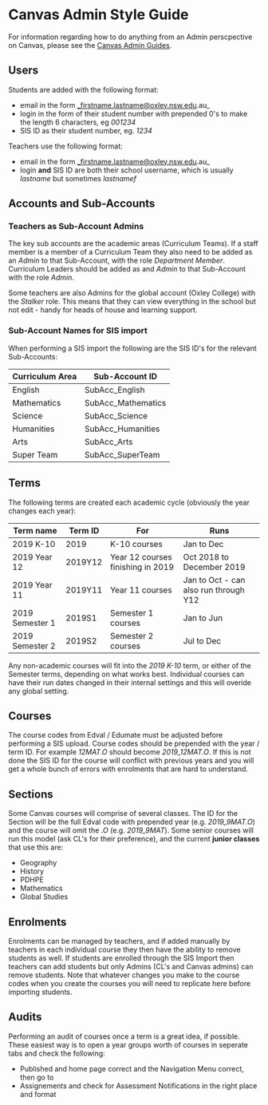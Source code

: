 # Canvas Admin Style Guide

For information regarding how to do anything from an Admin perscpective on Canvas, please see the [Canvas Admin Guides](https://community.canvaslms.com/docs/DOC-10895-canvas-admin-guide-table-of-contents).

## Users

Students are added with the following format:

* email in the form _firstname.lastname@oxley.nsw.edu.au_
* login in the form of their student number with prepended 0's to make the length 6 characters, eg _001234_
* SIS ID as their student number, eg. _1234_

Teachers use the following format:

* email in the form _firstname.lastname@oxley.nsw.edu.au_
* login **and** SIS ID are both their school username, which is usually _lastname_ but sometimes _lastnamef_

## Accounts and Sub-Accounts

### Teachers as Sub-Account Admins

The key sub accounts are the academic areas (Curriculum Teams). If a staff member is a member of a Curriculum Team they also need to be added as an *Admin* to that Sub-Account, with the role *Department Member*. Curriculum Leaders should be added as and *Admin* to that Sub-Account with the role *Admin*. 

Some teachers are also Admins for the global account (Oxley College) with the _Stalker_ role. This means that they can view everything in the school but not edit - handy for heads of house and learning support.  

### Sub-Account Names for SIS import

When performing a SIS import the following are the SIS ID's for the relevant Sub-Accounts:

| Curriculum Area | Sub-Account ID |
|-----------------|----------------|
| English | SubAcc_English |
| Mathematics | SubAcc_Mathematics |
| Science | SubAcc_Science |
| Humanities | SubAcc_Humanities |
| Arts | SubAcc_Arts |
| Super Team | SubAcc_SuperTeam |


## Terms

The following terms are created each academic cycle (obviously the year changes each year):

| Term name | Term ID | For | Runs |
| -------- | --------- | ------------ | ---------- |
| 2019 K-10 | 2019 | K-10 courses | Jan to Dec | 
| 2019 Year 12 | 2019Y12 |  Year 12 courses finishing in 2019 | Oct 2018 to December 2019 |
| 2019 Year 11 | 2019Y11 | Year 11 courses | Jan to Oct - can also run through Y12 | 
| 2019 Semester 1 | 2019S1 | Semester 1 courses | Jan to Jun |
| 2019 Semester 2 | 2019S2 | Semester 2 courses | Jul to Dec |

Any non-academic courses will fit into the _2019 K-10_ term, or either of the Semester terms, depending on what works best. Individual courses can have their run dates changed in their internal settings and this will overide any global setting.

## Courses

The course codes from Edval / Edumate must be adjusted before performing a SIS upload. Course codes should be prepended with the year / term ID. For example _12MAT.O_ should become *2019_12MAT.O*. If this is not done the SIS ID for the course will conflict with previous years and you will get a whole bunch of errors with enrolments that are hard to understand. 

## Sections

Some Canvas courses will comprise of several classes. The ID for the Section will be the full Edval code with prepended year (e.g. *2019_9MAT.O*) and the course will omit the *.O* (e.g. *2019_9MAT*). Some senior courses will run this model (ask CL's for their preference), and the current **junior classes** that use this are:

* Geography
* History
* PDHPE
* Mathematics
* Global Studies

## Enrolments

Enrolments can be managed by teachers, and if added manually by teachers in each individual course they then have the ability to remove students as well. If students are enrolled through the SIS Import then teachers can add students but only Admins (CL's and Canvas admins) can remove students. Note that whatever changes you make to the course codes when you create the courses you will need to replicate here before importing students. 

## Audits

Performing an audit of courses once a term is a great idea, if possible. These easiest way is to open a year groups worth of courses in seperate tabs and check the following:

* Published and home page correct and the Navigation Menu correct, then go to
* Assignements and check for Assessment Notifications in the right place and format
